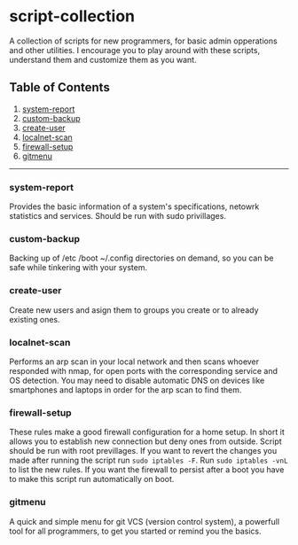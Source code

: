 # script-collection
A collection of scripts for new programmers, for basic admin opperations and other utilities. I encourage you to play around with these scripts, understand them and customize them as you want.

## Table of Contents
1. [system-report](#system-report)
2. [custom-backup](#custom-backup)
3. [create-user](#create-user)
4. [localnet-scan](#localnet-scan)
5. [firewall-setup](#firewall-setup)
6. [gitmenu](#gitmenu)
---

### system-report

Provides the basic information of a system's specifications, netowrk statistics and services. Should be run with sudo privillages.

### custom-backup

Backing up of /etc /boot ~/.config directories on demand, so you can be safe while tinkering with your system.

### create-user

Create new users and asign them to groups you create or to already existing ones. 

### localnet-scan

Performs an arp scan in your local network and then scans whoever responded with nmap, for open ports with the corresponding service and OS detection. You may need to disable automatic DNS on devices like smartphones and laptops in order for the arp scan to find them.

### firewall-setup

These rules make a good firewall configuration for a home setup. In short it allows you to establish new connection but deny ones from outside. Script should be run with root previllages. If you want to revert the changes you made after running the script run `sudo iptables -F`. Run `sudo iptables -vnL` to list the new rules. If you want the firewall to persist after a boot you have to make this script run automatically on boot. 

### gitmenu

A quick and simple menu for git VCS (version control system), a powerfull tool for all programmers, to get you started or remind you the basics.
